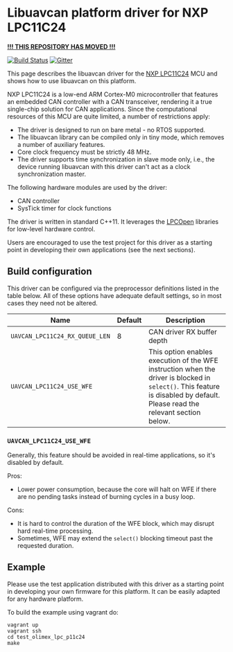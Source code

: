 Libuavcan platform driver for NXP LPC11C24
==========================================

**[!!! THIS REPOSITORY HAS MOVED !!!](https://github.com/UAVCAN/platform_specific_components/tree/legacy-v0)**

[![Build Status](https://travis-ci.org/UAVCAN/libuavcan_lpc11c24.svg?branch=master)](https://travis-ci.org/UAVCAN/libuavcan_lpc11c24)
[![Gitter](https://img.shields.io/badge/gitter-join%20chat-green.svg)](https://gitter.im/UAVCAN/general)

This page describes the libuavcan driver for the
[NXP LPC11C24](http://www.nxp.com/products/microcontrollers/cortex_m0_m0/lpc1100/LPC11C24FBD48.html)
MCU and shows how to use libuavcan on this platform.

NXP LPC11C24 is a low-end ARM Cortex-M0 microcontroller that features an embedded CAN controller with a CAN transceiver,
rendering it a true single-chip solution for CAN applications.
Since the computational resources of this MCU are quite limited, a number of restrictions apply:

* The driver is designed to run on bare metal - no RTOS supported.
* The libuavcan library can be compiled only in tiny mode, which removes a number of auxiliary features.
* Core clock frequency must be strictly 48 MHz.
* The driver supports time synchronization in slave mode only, i.e.,
the device running libuavcan with this driver can't act as a clock synchronization master.

The following hardware modules are used by the driver:

* CAN controller
* SysTick timer for clock functions

The driver is written in standard C++11.
It leverages the [LPCOpen](http://www.lpcware.com/lpcopen) libraries for low-level hardware control.

Users are encouraged to use the test project for this driver
as a starting point in developing their own applications (see the next sections).

## Build configuration

This driver can be configured via the preprocessor definitions listed in the table below.
All of these options have adequate default settings, so in most cases they need not be altered.

Name                            | Default | Description
--------------------------------|---------|----------------------------------------------------------------------
`UAVCAN_LPC11C24_RX_QUEUE_LEN`  | 8       | CAN driver RX buffer depth
`UAVCAN_LPC11C24_USE_WFE`       |         | This option enables execution of the WFE instruction when the driver is blocked in `select()`. This feature is disabled by default. Please read the relevant section below.

### `UAVCAN_LPC11C24_USE_WFE`

Generally, this feature should be avoided in real-time applications, so it's disabled by default.

Pros:

* Lower power consumption, because the core will halt on WFE if there are no pending tasks instead of burning cycles in a busy loop.

Cons:

* It is hard to control the duration of the WFE block, which may disrupt hard real-time processing.
* Sometimes, WFE may extend the `select()` blocking timeout past the requested duration.

## Example

Please use the test application distributed with this driver as a starting point in developing your own
firmware for this platform. It can be easily adapted for any hardware platform.

To build the example using vagrant do:

```
vagrant up
vagrant ssh
cd test_olimex_lpc_p11c24
make
```

